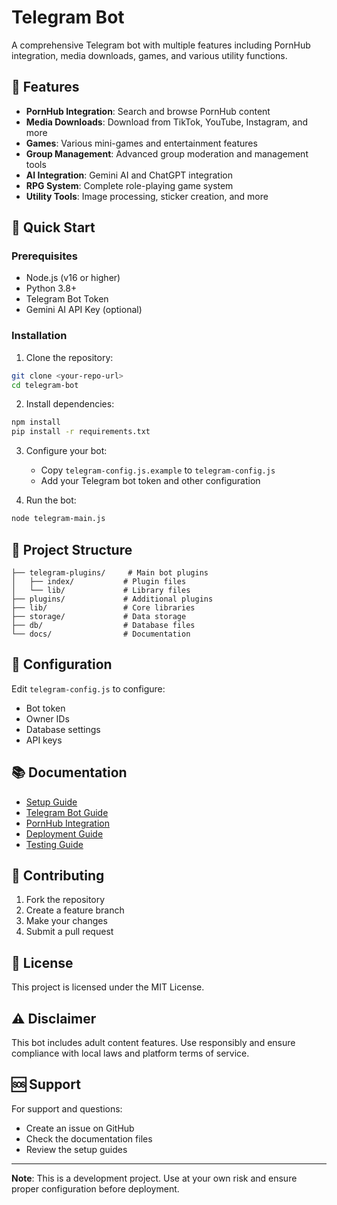 # Telegram Bot

A comprehensive Telegram bot with multiple features including PornHub integration, media downloads, games, and various utility functions.

## 🌟 Features

- **PornHub Integration**: Search and browse PornHub content
- **Media Downloads**: Download from TikTok, YouTube, Instagram, and more
- **Games**: Various mini-games and entertainment features
- **Group Management**: Advanced group moderation and management tools
- **AI Integration**: Gemini AI and ChatGPT integration
- **RPG System**: Complete role-playing game system
- **Utility Tools**: Image processing, sticker creation, and more

## 🚀 Quick Start

### Prerequisites

- Node.js (v16 or higher)
- Python 3.8+
- Telegram Bot Token
- Gemini AI API Key (optional)

### Installation

1. Clone the repository:
```bash
git clone <your-repo-url>
cd telegram-bot
```

2. Install dependencies:
```bash
npm install
pip install -r requirements.txt
```

3. Configure your bot:
   - Copy `telegram-config.js.example` to `telegram-config.js`
   - Add your Telegram bot token and other configuration

4. Run the bot:
```bash
node telegram-main.js
```

## 📁 Project Structure

```
├── telegram-plugins/     # Main bot plugins
│   ├── index/           # Plugin files
│   └── lib/             # Library files
├── plugins/             # Additional plugins
├── lib/                 # Core libraries
├── storage/             # Data storage
├── db/                  # Database files
└── docs/                # Documentation
```

## 🔧 Configuration

Edit `telegram-config.js` to configure:
- Bot token
- Owner IDs
- Database settings
- API keys

## 📚 Documentation

- [Setup Guide](START-HERE.md)
- [Telegram Bot Guide](TELEGRAM-README.md)
- [PornHub Integration](PORNHUB-INTEGRATION.md)
- [Deployment Guide](DEPLOYMENT-GUIDE.md)
- [Testing Guide](TESTING-GUIDE.md)

## 🤝 Contributing

1. Fork the repository
2. Create a feature branch
3. Make your changes
4. Submit a pull request

## 📄 License

This project is licensed under the MIT License.

## ⚠️ Disclaimer

This bot includes adult content features. Use responsibly and ensure compliance with local laws and platform terms of service.

## 🆘 Support

For support and questions:
- Create an issue on GitHub
- Check the documentation files
- Review the setup guides

---

**Note**: This is a development project. Use at your own risk and ensure proper configuration before deployment.